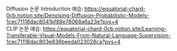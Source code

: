 Diffusion 논문 Introduction 예습: https://equatorial-chard-0cb.notion.site/Denoising-Diffusion-Probabilistic-Models-1cec71118dac8041bf88e78068a6a23e?pvs=4
<br>
CLIP 논문 예습: https://equatorial-chard-0cb.notion.site/Learning-Transferable-Visual-Models-From-Natural-Language-Supervision-1cec71118dac803e836beeda023028ca?pvs=4
